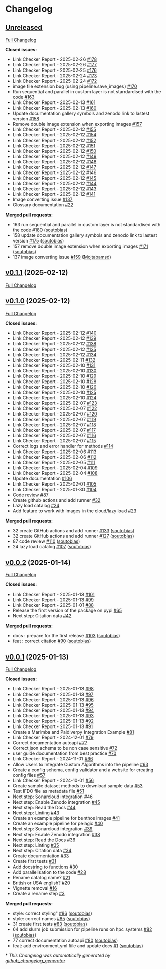 # Changelog

## [Unreleased](https://github.com/paidiver/paidiverpy/tree/HEAD)

[Full Changelog](https://github.com/paidiver/paidiverpy/compare/v0.1.1...HEAD)

**Closed issues:**

- Link Checker Report - 2025-02-26 [\#178](https://github.com/paidiver/paidiverpy/issues/178)
- Link Checker Report - 2025-02-26 [\#177](https://github.com/paidiver/paidiverpy/issues/177)
- Link Checker Report - 2025-02-25 [\#176](https://github.com/paidiver/paidiverpy/issues/176)
- Link Checker Report - 2025-02-24 [\#173](https://github.com/paidiver/paidiverpy/issues/173)
- Link Checker Report - 2025-02-24 [\#172](https://github.com/paidiver/paidiverpy/issues/172)
- image file extension bug \(using pipeline.save\_images\) [\#170](https://github.com/paidiver/paidiverpy/issues/170)
- Run sequential and parallel in custom layer is not standardised with the code [\#163](https://github.com/paidiver/paidiverpy/issues/163)
- Link Checker Report - 2025-02-13 [\#161](https://github.com/paidiver/paidiverpy/issues/161)
- Link Checker Report - 2025-02-13 [\#160](https://github.com/paidiver/paidiverpy/issues/160)
- Update documentation gallery symbols and zenodo link to lastest version [\#158](https://github.com/paidiver/paidiverpy/issues/158)
- Remove double image extension when exporting images [\#157](https://github.com/paidiver/paidiverpy/issues/157)
- Link Checker Report - 2025-02-12 [\#155](https://github.com/paidiver/paidiverpy/issues/155)
- Link Checker Report - 2025-02-12 [\#154](https://github.com/paidiver/paidiverpy/issues/154)
- Link Checker Report - 2025-02-12 [\#152](https://github.com/paidiver/paidiverpy/issues/152)
- Link Checker Report - 2025-02-12 [\#151](https://github.com/paidiver/paidiverpy/issues/151)
- Link Checker Report - 2025-02-12 [\#150](https://github.com/paidiver/paidiverpy/issues/150)
- Link Checker Report - 2025-02-12 [\#149](https://github.com/paidiver/paidiverpy/issues/149)
- Link Checker Report - 2025-02-12 [\#148](https://github.com/paidiver/paidiverpy/issues/148)
- Link Checker Report - 2025-02-12 [\#147](https://github.com/paidiver/paidiverpy/issues/147)
- Link Checker Report - 2025-02-12 [\#146](https://github.com/paidiver/paidiverpy/issues/146)
- Link Checker Report - 2025-02-12 [\#145](https://github.com/paidiver/paidiverpy/issues/145)
- Link Checker Report - 2025-02-12 [\#144](https://github.com/paidiver/paidiverpy/issues/144)
- Link Checker Report - 2025-02-12 [\#143](https://github.com/paidiver/paidiverpy/issues/143)
- Link Checker Report - 2025-02-12 [\#141](https://github.com/paidiver/paidiverpy/issues/141)
- Image converting issue [\#137](https://github.com/paidiver/paidiverpy/issues/137)
- Glossary documentation  [\#22](https://github.com/paidiver/paidiverpy/issues/22)

**Merged pull requests:**

- 163 run sequential and parallel in custom layer is not standardised with the code [\#180](https://github.com/paidiver/paidiverpy/pull/180) ([soutobias](https://github.com/soutobias))
- 158 update documentation gallery symbols and zenodo link to lastest version [\#175](https://github.com/paidiver/paidiverpy/pull/175) ([soutobias](https://github.com/soutobias))
- 157 remove double image extension when exporting images [\#171](https://github.com/paidiver/paidiverpy/pull/171) ([soutobias](https://github.com/soutobias))
- 137 image converting issue [\#159](https://github.com/paidiver/paidiverpy/pull/159) ([Mojtabamsd](https://github.com/Mojtabamsd))

## [v0.1.1](https://github.com/paidiver/paidiverpy/tree/v0.1.1) (2025-02-12)

[Full Changelog](https://github.com/paidiver/paidiverpy/compare/v0.1.0...v0.1.1)

## [v0.1.0](https://github.com/paidiver/paidiverpy/tree/v0.1.0) (2025-02-12)

[Full Changelog](https://github.com/paidiver/paidiverpy/compare/v0.0.2...v0.1.0)

**Closed issues:**

- Link Checker Report - 2025-02-12 [\#140](https://github.com/paidiver/paidiverpy/issues/140)
- Link Checker Report - 2025-02-12 [\#139](https://github.com/paidiver/paidiverpy/issues/139)
- Link Checker Report - 2025-02-12 [\#138](https://github.com/paidiver/paidiverpy/issues/138)
- Link Checker Report - 2025-02-12 [\#135](https://github.com/paidiver/paidiverpy/issues/135)
- Link Checker Report - 2025-02-12 [\#134](https://github.com/paidiver/paidiverpy/issues/134)
- Link Checker Report - 2025-02-11 [\#132](https://github.com/paidiver/paidiverpy/issues/132)
- Link Checker Report - 2025-02-10 [\#131](https://github.com/paidiver/paidiverpy/issues/131)
- Link Checker Report - 2025-02-10 [\#130](https://github.com/paidiver/paidiverpy/issues/130)
- Link Checker Report - 2025-02-10 [\#129](https://github.com/paidiver/paidiverpy/issues/129)
- Link Checker Report - 2025-02-10 [\#128](https://github.com/paidiver/paidiverpy/issues/128)
- Link Checker Report - 2025-02-10 [\#126](https://github.com/paidiver/paidiverpy/issues/126)
- Link Checker Report - 2025-02-10 [\#125](https://github.com/paidiver/paidiverpy/issues/125)
- Link Checker Report - 2025-02-10 [\#124](https://github.com/paidiver/paidiverpy/issues/124)
- Link Checker Report - 2025-02-07 [\#123](https://github.com/paidiver/paidiverpy/issues/123)
- Link Checker Report - 2025-02-07 [\#122](https://github.com/paidiver/paidiverpy/issues/122)
- Link Checker Report - 2025-02-07 [\#120](https://github.com/paidiver/paidiverpy/issues/120)
- Link Checker Report - 2025-02-07 [\#119](https://github.com/paidiver/paidiverpy/issues/119)
- Link Checker Report - 2025-02-07 [\#118](https://github.com/paidiver/paidiverpy/issues/118)
- Link Checker Report - 2025-02-07 [\#117](https://github.com/paidiver/paidiverpy/issues/117)
- Link Checker Report - 2025-02-07 [\#116](https://github.com/paidiver/paidiverpy/issues/116)
- Link Checker Report - 2025-02-07 [\#115](https://github.com/paidiver/paidiverpy/issues/115)
- Correct logs and error handler for methods [\#114](https://github.com/paidiver/paidiverpy/issues/114)
- Link Checker Report - 2025-02-06 [\#113](https://github.com/paidiver/paidiverpy/issues/113)
- Link Checker Report - 2025-02-06 [\#112](https://github.com/paidiver/paidiverpy/issues/112)
- Link Checker Report - 2025-02-05 [\#111](https://github.com/paidiver/paidiverpy/issues/111)
- Link Checker Report - 2025-02-04 [\#109](https://github.com/paidiver/paidiverpy/issues/109)
- Link Checker Report - 2025-02-04 [\#108](https://github.com/paidiver/paidiverpy/issues/108)
- Update documentation [\#106](https://github.com/paidiver/paidiverpy/issues/106)
- Link Checker Report - 2025-02-01 [\#105](https://github.com/paidiver/paidiverpy/issues/105)
- Link Checker Report - 2025-01-30 [\#104](https://github.com/paidiver/paidiverpy/issues/104)
- Code review [\#87](https://github.com/paidiver/paidiverpy/issues/87)
- Create github actions and add runner [\#32](https://github.com/paidiver/paidiverpy/issues/32)
- Lazy load catalog [\#24](https://github.com/paidiver/paidiverpy/issues/24)
- Add feature to work with images in the cloud/lazy load [\#23](https://github.com/paidiver/paidiverpy/issues/23)

**Merged pull requests:**

- 32 create GitHub actions and add runner [\#133](https://github.com/paidiver/paidiverpy/pull/133) ([soutobias](https://github.com/soutobias))
- 32 create GitHub actions and add runner [\#127](https://github.com/paidiver/paidiverpy/pull/127) ([soutobias](https://github.com/soutobias))
- 87 code review [\#110](https://github.com/paidiver/paidiverpy/pull/110) ([soutobias](https://github.com/soutobias))
- 24 lazy load catalog [\#107](https://github.com/paidiver/paidiverpy/pull/107) ([soutobias](https://github.com/soutobias))

## [v0.0.2](https://github.com/paidiver/paidiverpy/tree/v0.0.2) (2025-01-14)

[Full Changelog](https://github.com/paidiver/paidiverpy/compare/v0.0.1...v0.0.2)

**Closed issues:**

- Link Checker Report - 2025-01-13 [\#101](https://github.com/paidiver/paidiverpy/issues/101)
- Link Checker Report - 2025-01-13 [\#99](https://github.com/paidiver/paidiverpy/issues/99)
- Link Checker Report - 2025-01-01 [\#88](https://github.com/paidiver/paidiverpy/issues/88)
- Release the first version of the package on pypi [\#65](https://github.com/paidiver/paidiverpy/issues/65)
- Next step: Citation data [\#42](https://github.com/paidiver/paidiverpy/issues/42)

**Merged pull requests:**

- docs : prepare for the first release [\#103](https://github.com/paidiver/paidiverpy/pull/103) ([soutobias](https://github.com/soutobias))
- feat : correct citation [\#90](https://github.com/paidiver/paidiverpy/pull/90) ([soutobias](https://github.com/soutobias))

## [v0.0.1](https://github.com/paidiver/paidiverpy/tree/v0.0.1) (2025-01-13)

[Full Changelog](https://github.com/paidiver/paidiverpy/compare/43a603ff9e0615cffd59cec8d7b117610f9f332e...v0.0.1)

**Closed issues:**

- Link Checker Report - 2025-01-13 [\#98](https://github.com/paidiver/paidiverpy/issues/98)
- Link Checker Report - 2025-01-13 [\#97](https://github.com/paidiver/paidiverpy/issues/97)
- Link Checker Report - 2025-01-13 [\#96](https://github.com/paidiver/paidiverpy/issues/96)
- Link Checker Report - 2025-01-13 [\#95](https://github.com/paidiver/paidiverpy/issues/95)
- Link Checker Report - 2025-01-13 [\#94](https://github.com/paidiver/paidiverpy/issues/94)
- Link Checker Report - 2025-01-13 [\#93](https://github.com/paidiver/paidiverpy/issues/93)
- Link Checker Report - 2025-01-13 [\#92](https://github.com/paidiver/paidiverpy/issues/92)
- Link Checker Report - 2025-01-13 [\#91](https://github.com/paidiver/paidiverpy/issues/91)
- Create a Marimba and Paidiverpy Integration Example [\#81](https://github.com/paidiver/paidiverpy/issues/81)
- Link Checker Report - 2024-12-01 [\#79](https://github.com/paidiver/paidiverpy/issues/79)
- Correct documentation autoapi [\#77](https://github.com/paidiver/paidiverpy/issues/77)
- Correct json schema to be non case sensitive [\#72](https://github.com/paidiver/paidiverpy/issues/72)
- user guide documentation from best practice [\#70](https://github.com/paidiver/paidiverpy/issues/70)
- Link Checker Report - 2024-11-01 [\#66](https://github.com/paidiver/paidiverpy/issues/66)
- Allow Users to Integrate Custom Algorithms into the pipeline [\#63](https://github.com/paidiver/paidiverpy/issues/63)
- Create a config schema, config validator and a website for creating config files [\#57](https://github.com/paidiver/paidiverpy/issues/57)
- Link Checker Report - 2024-10-01 [\#56](https://github.com/paidiver/paidiverpy/issues/56)
- Create  sample dataset methods to download sample data [\#53](https://github.com/paidiver/paidiverpy/issues/53)
- Test IFDO file as metadata file [\#51](https://github.com/paidiver/paidiverpy/issues/51)
- Next step: Sonarcloud integration [\#46](https://github.com/paidiver/paidiverpy/issues/46)
- Next step: Enable Zenodo integration [\#45](https://github.com/paidiver/paidiverpy/issues/45)
- Next step: Read the Docs [\#44](https://github.com/paidiver/paidiverpy/issues/44)
- Next step: Linting [\#43](https://github.com/paidiver/paidiverpy/issues/43)
- Create an example pipeline for benthos images [\#41](https://github.com/paidiver/paidiverpy/issues/41)
- Create an example pipeline for pelagic [\#40](https://github.com/paidiver/paidiverpy/issues/40)
- Next step: Sonarcloud integration [\#39](https://github.com/paidiver/paidiverpy/issues/39)
- Next step: Enable Zenodo integration [\#38](https://github.com/paidiver/paidiverpy/issues/38)
- Next step: Read the Docs [\#36](https://github.com/paidiver/paidiverpy/issues/36)
- Next step: Linting [\#35](https://github.com/paidiver/paidiverpy/issues/35)
- Next step: Citation data [\#34](https://github.com/paidiver/paidiverpy/issues/34)
- Create documentation [\#33](https://github.com/paidiver/paidiverpy/issues/33)
- Create first tests [\#31](https://github.com/paidiver/paidiverpy/issues/31)
- Add docstring to functions [\#30](https://github.com/paidiver/paidiverpy/issues/30)
- Add parallelisation to the code [\#28](https://github.com/paidiver/paidiverpy/issues/28)
- Rename catalog name?  [\#21](https://github.com/paidiver/paidiverpy/issues/21)
- British or USA english? [\#20](https://github.com/paidiver/paidiverpy/issues/20)
- Vignette removal  [\#16](https://github.com/paidiver/paidiverpy/issues/16)
- Create a rename step [\#3](https://github.com/paidiver/paidiverpy/issues/3)

**Merged pull requests:**

- style: correct styling" [\#86](https://github.com/paidiver/paidiverpy/pull/86) ([soutobias](https://github.com/soutobias))
- style: correct names [\#85](https://github.com/paidiver/paidiverpy/pull/85) ([soutobias](https://github.com/soutobias))
- 31 create first tests [\#83](https://github.com/paidiver/paidiverpy/pull/83) ([soutobias](https://github.com/soutobias))
- 64 add slurm job submission for pipeline runs on hpc systems [\#82](https://github.com/paidiver/paidiverpy/pull/82) ([soutobias](https://github.com/soutobias))
- 77 correct documentation autoapi [\#80](https://github.com/paidiver/paidiverpy/pull/80) ([soutobias](https://github.com/soutobias))
- feat: add environment.yml fiile and update docs [\#1](https://github.com/paidiver/paidiverpy/pull/1) ([soutobias](https://github.com/soutobias))



\* *This Changelog was automatically generated by [github_changelog_generator](https://github.com/github-changelog-generator/github-changelog-generator)*
